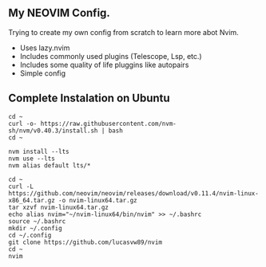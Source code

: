 ## My NEOVIM Config.
Trying to create my own config from scratch to learn more abot Nvim.

- Uses lazy.nvim
- Includes commonly used plugins (Telescope, Lsp, etc.)
- Includes some quality of life pluggins like autopairs
- Simple config

## Complete Instalation on Ubuntu
```
cd ~
curl -o- https://raw.githubusercontent.com/nvm-sh/nvm/v0.40.3/install.sh | bash
cd ~

nvm install --lts
nvm use --lts
nvm alias default lts/*

cd ~
curl -L https://github.com/neovim/neovim/releases/download/v0.11.4/nvim-linux-x86_64.tar.gz -o nvim-linux64.tar.gz
tar xzvf nvim-linux64.tar.gz
echo alias nvim="~/nvim-linux64/bin/nvim" >> ~/.bashrc
source ~/.bashrc
mkdir ~/.config
cd ~/.config
git clone https://github.com/lucasvw89/nvim
cd ~
nvim
```
